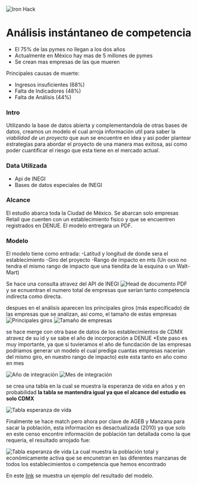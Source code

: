 ![Iron Hack](https://github.com/rogerzadi/ModeloSupervivencia/blob/master/images/ironhack.png)
# Análisis instántaneo de competencia

- El 75% de las pymes no llegan a los dos años
- Actualmente en México hay mas de 5 millones de pymes
- Se crean mas empresas de las que mueren 

Principales causas de muerte:

- Ingresos insuficientes (68%)
- Falta de Indicadores (48%)
- Falta de Análisis (44%)

### Intro 
Utilizando la base de datos abierta y complementandola de otras bases de datos, creamos un modelo el cual arroja información util para saber la *viabilidad de un proyecto* que aun se encuentre en idea y asi poder plantear estrategías para abordar el proyecto de una manera mas exitosa, asi como poder cuantificar el riesgo que esta tiene en el mercado actual.

### Data Utilizada
- Api de INEGI
- Bases de datos especiales de INEGI

### Alcance

El estudio abarca toda la Ciudad de México.
Se abarcan solo empresas Retail que cuenten con un establecimiento fisico y que se encuentren registrados en DENUE.
El modelo entregara un PDF.

### Modelo

El modelo tiene como entrada:
-Latitud y longitud de donde sera el establecimiento
-Giro del proyecto
-Rango de impacto en mts (Un oxxo no tendra el mismo rango de impacto que una tiendita de la esquina o un Walt-Mart)

Se hace una consulta atravez del API de INEGI
![Head de documento PDF](https://github.com/rogerzadi/ModeloSupervivencia/blob/master/images/Imagen1.jpg)
y se ecnuentran el numero total de empresas que serían tanto competencia indirecta como directa.

despues en el análisis aparecen los principales giros (más especificado) de las empresas que se analizan, asi como, el tamaño de estas empresas
![Principales giros](https://github.com/rogerzadi/ModeloSupervivencia/blob/master/images/head2.jpg)
![Tamaño de empresas](https://github.com/rogerzadi/ModeloSupervivencia/blob/master/images/head3.jpg)

se hace merge con otra base de datos de los establecimientos de CDMX atravez de su id y se sabe el año de incorporación a DENUE
*Este paso es muy importante, ya que si tuvieramos el año de funcdación de las empresas podriamos generar un modelo el cual prediga cuantas empresas nacerian del mismo giro, en nuestro rango de impacto)
este esta tanto en año como en mes

![Año de integración](https://github.com/rogerzadi/ModeloSupervivencia/blob/master/images/head5.jpg)
![Mes de integración](https://github.com/rogerzadi/ModeloSupervivencia/blob/master/images/head4.jpg)

se crea una tabla en la cual se muestra la esperanza de vida en años y en probabilidad **la tabla se mantendra igual ya que el alcance del estudio es solo CDMX**

![Tabla esperanza de vida](https://github.com/rogerzadi/ModeloSupervivencia/blob/master/images/head6.jpg)

Finalmente se hace match pero ahora por clave de AGEB y Manzana para sacar la población, esta información es desactualizada (2010) ya que solo en este censo encontre información de población tan detallada como la que requeria, el resultado arrojado fue:

![Tabla esperanza de vida](https://github.com/rogerzadi/ModeloSupervivencia/blob/master/images/head7.jpg)
La cual muestra la población total y económicamente activa que se encunetran en las diferentes manzanas de todos los establecimientos o competencia que hemos encontrado

En este [link](https://github.com/rogerzadi/ModeloSupervivencia/blob/master/simple_demo.pdf) se muestra un ejemplo del resultado del modelo.



